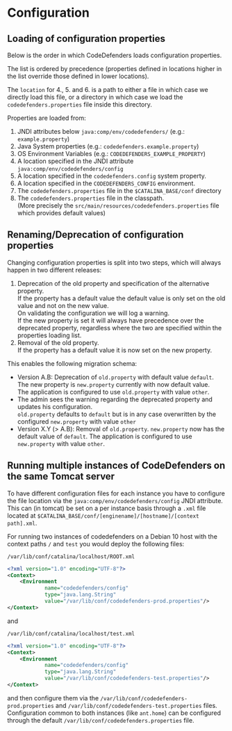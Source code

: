 # Configuration

## Loading of configuration properties

Below is the order in which CodeDefenders loads configuration properties.

The list is ordered by precedence (properties defined in locations higher in the list override those defined in lower locations).

The `location` for 4., 5. and 6. is a path to either a file in which case we directly load this file, or a directory in which case we load the `codedefenders.properties` file inside this directory.

Properties are loaded from:
1. JNDI attributes below `java:comp/env/codedefenders/` (e.g.: `example.property`)
2. Java System properties (e.g.: `codedefenders.example.property`)
3. OS Environment Variables (e.g.: `CODEDEFENDERS_EXAMPLE_PROPERTY`)
4. A location specified in the JNDI attribute `java:comp/env/codedefenders/config`
5. A location specified in the `codedefenders.config` system property.
6. A location specified in the `CODEDEFENDERS_CONFIG` environment.
7. The `codedefenders.properties` file in the `$CATALINA_BASE/conf` directory
8. The `codedefenders.properties` file in the classpath.  
(More precisely the `src/main/resources/codedefenders.properties` file which provides default values)


## Renaming/Deprecation of configuration properties

Changing configuration properties is split into two steps, which will always happen in two different releases:
1. Deprecation of the old property and specification of the alternative property.  
  If the property has a default value the default value is only set on the old value and not on the new value.  
  On validating the configuration we will log a warning.  
  If the new property is set it will always have precedence over the deprecated property, regardless where the two are specified within the properties loading list.
2. Removal of the old property.  
  If the property has a default value it is now set on the new property.

This enables the following migration schema:
- Version A.B: 
   Deprecation of `old.property` with default value `default`.  
   The new property is `new.property` currently with now default value.  
   The application is configured to use `old.property` with value `other`.
- The admin sees the warning regarding the deprecated property and updates his configuration.  
  `old.property` defaults to `default` but is in any case overwritten by the configured `new.property` with value `other`
- Version X.Y (> A.B):
  Removal of `old.property`.
  `new.property` now has the default value of `default`.
  The application is configured to use `new.property` with value `other`.


## Running multiple instances of CodeDefenders on the same Tomcat server

To have different configuration files for each instance you have to configure the file location via the `java:comp/env/codedefenders/config` JNDI attribute.  
This can (in tomcat) be set on a per instance basis through a `.xml` file located at `$CATALINA_BASE/conf/[enginename]/[hostname]/[context path].xml`.

For running two instances of codedefenders on a Debian 10 host with the context paths `/` and `test` you would deploy the following files:

`/var/lib/conf/catalina/localhost/ROOT.xml`  
```xml
<?xml version="1.0" encoding="UTF-8"?>
<Context>
    <Environment
            name="codedefenders/config"
            type="java.lang.String"
            value="/var/lib/conf/codedefenders-prod.properties"/>
</Context>
```

and 

`/var/lib/conf/catalina/localhost/test.xml`  
```xml
<?xml version="1.0" encoding="UTF-8"?>
<Context>
    <Environment
            name="codedefenders/config"
            type="java.lang.String"
            value="/var/lib/conf/codedefenders-test.properties"/>
</Context>
```

and then configure them via the `/var/lib/conf/codedefenders-prod.properties` and `/var/lib/conf/codedefenders-test.properties` files.  
Configuration common to both instances (like `ant.home`) can be configured through the default `/var/lib/conf/codedefenders.properties` file.

